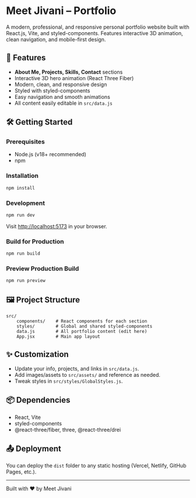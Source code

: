 
# Meet Jivani – Portfolio

A modern, professional, and responsive personal portfolio website built with React.js, Vite, and styled-components. Features interactive 3D animation, clean navigation, and mobile-first design.

## 🚀 Features
- **About Me, Projects, Skills, Contact** sections
- Interactive 3D hero animation (React Three Fiber)
- Modern, clean, and responsive design
- Styled with styled-components
- Easy navigation and smooth animations
- All content easily editable in `src/data.js`

## 🛠️ Getting Started

### Prerequisites
- Node.js (v18+ recommended)
- npm

### Installation
```sh
npm install
```

### Development
```sh
npm run dev
```
Visit [http://localhost:5173](http://localhost:5173) in your browser.

### Build for Production
```sh
npm run build
```

### Preview Production Build
```sh
npm run preview
```

## 🖼️ Project Structure
```
src/
	components/    # React components for each section
	styles/        # Global and shared styled-components
	data.js        # All portfolio content (edit here)
	App.jsx        # Main app layout
```

## ✨ Customization
- Update your info, projects, and links in `src/data.js`.
- Add images/assets to `src/assets/` and reference as needed.
- Tweak styles in `src/styles/GlobalStyles.js`.

## 📦 Dependencies
- React, Vite
- styled-components
- @react-three/fiber, three, @react-three/drei

## 📤 Deployment
You can deploy the `dist` folder to any static hosting (Vercel, Netlify, GitHub Pages, etc.).

---

Built with ❤️ by Meet Jivani
